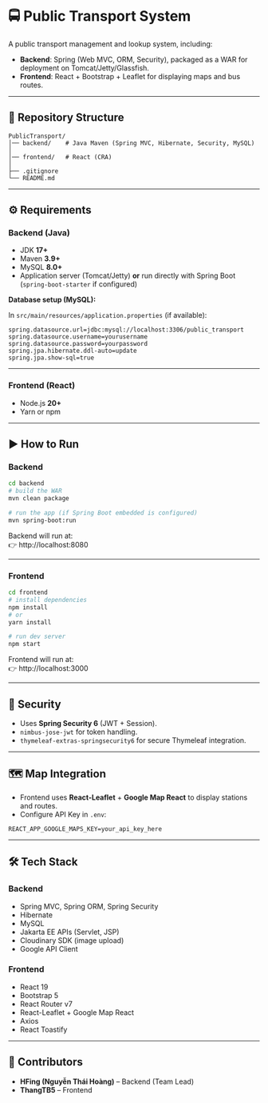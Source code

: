 # 🚍 Public Transport System

A public transport management and lookup system, including:
- **Backend**: Spring (Web MVC, ORM, Security), packaged as a WAR for deployment on Tomcat/Jetty/Glassfish.
- **Frontend**: React + Bootstrap + Leaflet for displaying maps and bus routes.

---

## 📂 Repository Structure
```
PublicTransport/
│── backend/    # Java Maven (Spring MVC, Hibernate, Security, MySQL)
│
│── frontend/   # React (CRA)
│
├── .gitignore
└── README.md
```

---

## ⚙️ Requirements

### Backend (Java)
- JDK **17+**
- Maven **3.9+**
- MySQL **8.0+**
- Application server (Tomcat/Jetty) **or** run directly with Spring Boot (`spring-boot-starter` if configured)

**Database setup (MySQL):**


In `src/main/resources/application.properties` (if available):
```properties
spring.datasource.url=jdbc:mysql://localhost:3306/public_transport
spring.datasource.username=yourusername
spring.datasource.password=yourpassword
spring.jpa.hibernate.ddl-auto=update
spring.jpa.show-sql=true
```

---

### Frontend (React)
- Node.js **20+**
- Yarn or npm

---

## ▶️ How to Run

### Backend
```bash
cd backend
# build the WAR
mvn clean package

# run the app (if Spring Boot embedded is configured)
mvn spring-boot:run
```

Backend will run at:  
👉 http://localhost:8080

---

### Frontend
```bash
cd frontend
# install dependencies
npm install
# or
yarn install

# run dev server
npm start
```

Frontend will run at:  
👉 http://localhost:3000

---

## 🔐 Security
- Uses **Spring Security 6** (JWT + Session).
- `nimbus-jose-jwt` for token handling.
- `thymeleaf-extras-springsecurity6` for secure Thymeleaf integration.

---

## 🗺️ Map Integration
- Frontend uses **React-Leaflet** + **Google Map React** to display stations and routes.
- Configure API Key in `.env`:
```env
REACT_APP_GOOGLE_MAPS_KEY=your_api_key_here
```

---

## 🛠️ Tech Stack

### Backend
- Spring MVC, Spring ORM, Spring Security
- Hibernate
- MySQL
- Jakarta EE APIs (Servlet, JSP)
- Cloudinary SDK (image upload)
- Google API Client

### Frontend
- React 19
- Bootstrap 5
- React Router v7
- React-Leaflet + Google Map React
- Axios
- React Toastify

---

## 👥 Contributors
- **HFing (Nguyễn Thái Hoàng)** – Backend (Team Lead)
- **ThangTB5** – Frontend
